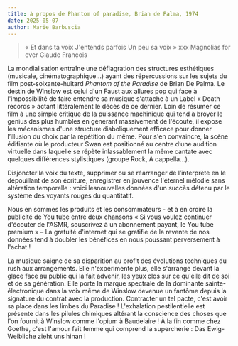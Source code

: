 ```yaml
---
title: à propos de Phantom of paradise, Brian de Palma, 1974
date: 2025-05-07
author: Marie Barbuscia
---
```



> « Et dans ta voix
> J'entends parfois
> Un peu sa voix »
> xxx
> Magnolias for ever
> Claude François

La mondialisation entraîne une déflagration des structures esthétiques (musicale,  	 cinématographique...) ayant des répercussions sur les sujets du film post-soixante-huitard *Phantom of the Paradise* de Brian De Palma. Le destin de Winslow est celui d'un Faust aux allures pop qui face à l'impossibilité de faire entendre sa musique s'attache à un Label « Death records » actant littéralement le décès de ce dernier. Loin de résumer ce film à une simple critique de la puissance machinique qui tend à broyer le genius des plus humbles en générant massivement de l'écoute, il expose les mécanismes d'une structure diaboliquement efficace pour donner l’illusion du choix par la répétition du même. Pour s'en convaincre, la scène édifiante où le producteur Swan est positionné au centre d’une audition virtuelle dans laquelle se répète inlassablement la même cantate avec quelques différences stylistiques (groupe Rock, A cappella...). 

Disjoncter la voix du texte, supprimer ou se réarranger de l’interprète en le dépouillant de son écriture, enregistrer en jouvence l'éternel mélodie sans altération temporelle : voici lesnouvelles données d'un succès détenu par le système des voyants rouges du quantitatif.

Nous en sommes les produits et les consommateurs - et à en croire la publicité de You tube entre deux chansons « Si vous voulez continuer d'écouter de l'ASMR, souscrivez à un abonnement payant, le You tube premium »  – La gratuité d'internet qui se gratifie de la revente de nos données tend à doubler les bénéfices en nous poussant perversement à l'achat !

La musique saigne de sa disparition au profit des évolutions techniques du rush aux arrangements. Elle n'expérimente plus, elle s'arrange devant la glace face au public qui la fait advenir, les yeux clos sur ce qu'elle dit de soi et de sa génération. Elle porte la marque spectrale de la dominante sainte-électronique dans la voix même de Winslow devenue un fantôme depuis la signature du contrat avec la production. Contracter un tel pacte, c'est avoir sa place dans les limbes du Paradise ! L'exhalation pestilentielle est présente dans les pilules chimiques altérant la conscience des choses que l'on fournit à Winslow comme l'opium à Baudelaire ! À la fin comme chez Goethe, c'est l'amour fait femme qui comprend la supercherie : Das Ewig-Weibliche zieht uns hinan !



